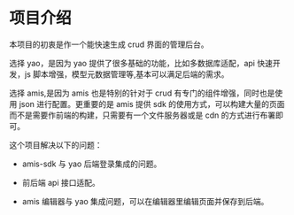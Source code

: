 # 项目介绍

本项目的初衷是作一个能快速生成 crud 界面的管理后台。

选择 yao，是因为 yao 提供了很多基础的功能，比如多数据库适配，api 快速开发，js 脚本增强，模型元数据管理等,基本可以满足后端的需求。

选择 amis,是因为 amis 也是特别的针对于 crud 有专门的组件增强，同时也是使用 json 进行配置。更重要的是 amis 提供 sdk 的使用方式，可以构建大量的页面而不是需要作前端的构建，只需要有一个文件服务器或是 cdn 的方式进行布署即可。

这个项目解决以下的问题：

- amis-sdk 与 yao 后端登录集成的问题。

- 前后端 api 接口适配。

- amis 编辑器与 yao 集成问题，可以在编辑器里编辑页面并保存到后端。

